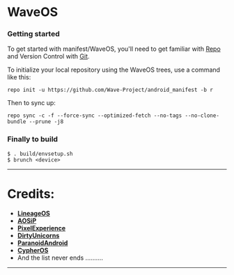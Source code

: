 # WaveOS #

### Getting started ###
To get started with manifest/WaveOS, you'll need to get familiar with [Repo](https://source.android.com/source/using-repo.html) and Version Control with [Git](https://source.android.com/source/version-control.html).

To initialize your local repository using the WaveOS trees, use a command like this:

```
repo init -u https://github.com/Wave-Project/android_manifest -b r
```

Then to sync up:

```
repo sync -c -f --force-sync --optimized-fetch --no-tags --no-clone-bundle --prune -j8
```

### Finally to build ###

```
$ . build/envsetup.sh
$ brunch <device>
```
-----------------------------------------------------------------------------
Credits:
=======
 * [**LineageOS**](https://github.com/LineageOS)
 * [**AOSiP**](https://github.com/AOSiP)
 * [**PixelExperience**](https://github.com/PixelExperience)
 * [**DirtyUnicorns**](https://github.com/dirtyunicorns)
 * [**ParanoidAndroid**](https://github.com/AOSPA)
 * [**CypherOS**](https://github.com/CypherOS)
 * And the list never ends ..........
-----------------------------------------------------------------------------
